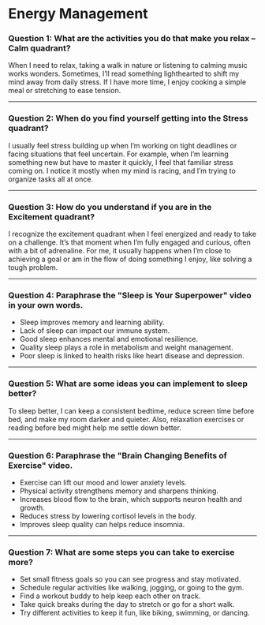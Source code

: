 # Energy Management

### Question 1: What are the activities you do that make you relax – Calm quadrant?
When I need to relax, taking a walk in nature or listening to calming music works wonders. Sometimes, I’ll read something lighthearted to shift my mind away from daily stress. If I have more time, I enjoy cooking a simple meal or stretching to ease tension.

---

### Question 2: When do you find yourself getting into the Stress quadrant?
I usually feel stress building up when I’m working on tight deadlines or facing situations that feel uncertain. For example, when I’m learning something new but have to master it quickly, I feel that familiar stress coming on. I notice it mostly when my mind is racing, and I’m trying to organize tasks all at once.

---

### Question 3: How do you understand if you are in the Excitement quadrant?
I recognize the excitement quadrant when I feel energized and ready to take on a challenge. It’s that moment when I’m fully engaged and curious, often with a bit of adrenaline. For me, it usually happens when I’m close to achieving a goal or am in the flow of doing something I enjoy, like solving a tough problem.

---

### Question 4: Paraphrase the "Sleep is Your Superpower" video in your own words.
- Sleep improves memory and learning ability.
- Lack of sleep can impact our immune system.
- Good sleep enhances mental and emotional resilience.
- Quality sleep plays a role in metabolism and weight management.
- Poor sleep is linked to health risks like heart disease and depression.

---

### Question 5: What are some ideas you can implement to sleep better?
To sleep better, I can keep a consistent bedtime, reduce screen time before bed, and make my room darker and quieter. Also, relaxation exercises or reading before bed might help me settle down better.

---

### Question 6: Paraphrase the "Brain Changing Benefits of Exercise" video.
- Exercise can lift our mood and lower anxiety levels.
- Physical activity strengthens memory and sharpens thinking.
- Increases blood flow to the brain, which supports neuron health and growth.
- Reduces stress by lowering cortisol levels in the body.
- Improves sleep quality can helps reduce insomnia.

---

### Question 7: What are some steps you can take to exercise more?

- Set small fitness goals so you can see progress and stay motivated.
- Schedule regular activities like walking, jogging, or going to the gym.
- Find a workout buddy to help keep each other on track.
- Take quick breaks during the day to stretch or go for a short walk.
- Try different activities to keep it fun, like biking, swimming, or dancing.
